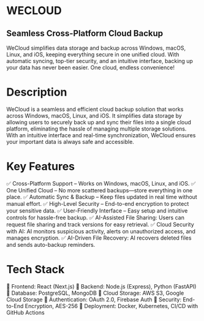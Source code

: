 # WECLOUD 

## Seamless Cross-Platform Cloud Backup

 WeCloud simplifies data storage and backup across Windows, macOS, Linux, and iOS, keeping everything secure in one unified cloud. With automatic syncing, top-tier security, and an intuitive interface, backing up your data has never been easier. One cloud, endless convenience! 

# Description
 WeCloud is a seamless and efficient cloud backup solution that works across Windows, macOS, Linux, and iOS. It simplifies data storage by allowing users to securely back up and sync their files into a single cloud platform, eliminating the hassle of managing multiple storage solutions. With an intuitive interface and real-time synchronization, WeCloud ensures your important data is always safe and accessible.

# Key Features

 ✅ Cross-Platform Support – Works on Windows, macOS, Linux, and iOS.
 ✅ One Unified Cloud – No more scattered backups—store everything in one place.
 ✅ Automatic Sync & Backup – Keep files updated in real time without manual effort.
 ✅ High-Level Security – End-to-end encryption to protect your sensitive data.
 ✅ User-Friendly Interface – Easy setup and intuitive controls for hassle-free backup.
 ✅ AI-Assisted File Sharing: Users can request file sharing and track versions for easy retrieval.
 ✅ Cloud Security with AI: AI monitors suspicious activity, alerts on unauthorized access, and manages encryption.
 ✅ AI-Driven File Recovery: AI recovers deleted files and sends auto-backup reminders.


# Tech Stack

 🔹 Frontend: React (Next.js)
 🔹 Backend: Node.js (Express), Python (FastAPI)
 🔹 Database: PostgreSQL, MongoDB
 🔹 Cloud Storage: AWS S3, Google Cloud Storage
 🔹 Authentication: OAuth 2.0, Firebase Auth
 🔹 Security: End-to-End Encryption, AES-256
 🔹 Deployment: Docker, Kubernetes, CI/CD with GitHub Actions
